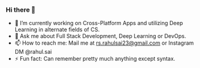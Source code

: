 ### Hi there 👋

- 🔭 I’m currently working on Cross-Platform Apps and utilizing Deep Learning in alternate fields of CS.
- 💬 Ask me about Full Stack Development, Deep Learning or DevOps.
- 📫 How to reach me: Mail me at rs.rahulsai23@gmail.com or Instagram DM @rahul.sai
- ⚡ Fun fact: Can remember pretty much anything except syntax.

